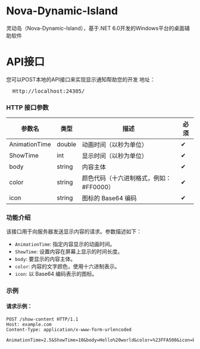 # Nova-Dynamic-Island
灵动岛（Nova-Dynamic-Island），基于.NET 6.0开发的Windows平台的桌面辅助软件

# API接口
您可以POST本地的API接口来实现显示通知帮助您的开发
地址：
<pre>
  Http://localhost:24305/
</pre>

### HTTP 接口参数

| 参数名 | 类型 | 描述 | 必须|
|-------|------|------|------|
| AnimationTime | double | 动画时间（以秒为单位） |✔|
| ShowTime | int | 显示时间（以秒为单位） |✔|
| body | string | 内容主体 |✔|
| color | string | 颜色代码（十六进制格式，例如：#FF0000） |✔|
| icon | string | 图标的 Base64 编码 |✔|

### 功能介绍

该接口用于向服务器发送显示内容的请求。参数描述如下：

- `AnimationTime`: 指定内容显示的动画时间。
- `ShowTime`: 设置内容在屏幕上显示的时间长度。
- `body`: 要显示的内容主体。
- `color`: 内容的文字颜色，使用十六进制表示。
- `icon`: 以 Base64 编码表示的图标。

### 示例

#### 请求示例：

```http
POST /show-content HTTP/1.1
Host: example.com
Content-Type: application/x-www-form-urlencoded

AnimationTime=2.5&ShowTime=10&body=Hello%20world&color=%23FFA500&icon=base64encodedicon
